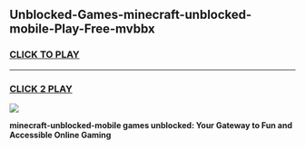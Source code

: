 
## Unblocked-Games-minecraft-unblocked-mobile-Play-Free-mvbbx
<h3>
<a href="https://premium76.site?title=minecraft-unblocked-mobile&ref=18A1">CLICK TO PLAY</a></h3>
<hr>

<h3>
<a href="https://premium76.site?title=minecraft-unblocked-mobile&ref=18A1">CLICK 2 PLAY</a>
  
</h3>

<a href="https://premium76.site?title=minecraft-unblocked-mobile&ref=18A1"><img src="https://clearcache.store/games.png"></a>


**minecraft-unblocked-mobile games unblocked: Your Gateway to Fun and Accessible Online Gaming**
